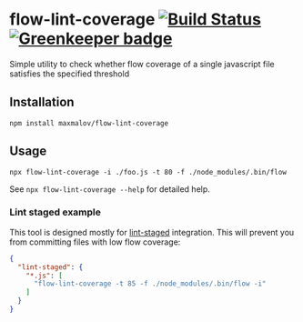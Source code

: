 # flow-lint-coverage [![Build Status](https://travis-ci.org/maxmalov/flow-lint-coverage.svg?branch=master)](https://travis-ci.org/maxmalov/flow-lint-coverage) [![Greenkeeper badge](https://badges.greenkeeper.io/maxmalov/flow-lint-coverage.svg)](https://greenkeeper.io/)

Simple utility to check whether flow coverage of a single javascript file satisfies the specified threshold

## Installation

```
npm install maxmalov/flow-lint-coverage
```

## Usage

```
npx flow-lint-coverage -i ./foo.js -t 80 -f ./node_modules/.bin/flow
```

See `npx flow-lint-coverage --help` for detailed help.

### Lint staged example

This tool is designed mostly for [lint-staged](https://github.com/okonet/lint-staged) integration. This will prevent you from committing files with low flow coverage:

```json
{
  "lint-staged": {
    "*.js": [
      "flow-lint-coverage -t 85 -f ./node_modules/.bin/flow -i"
    ]
  }
}
```
